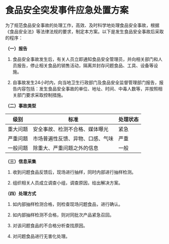 # 食品安全突发事件应急处置方案

为了规范食品安全事故的处理工作，高效、及时科学地处理食品安全事故，根据《食品安全法》等法律法规的要求，制定本方案。以下是发生食品安全事故后采取的程序：

**（一）报告**

1. 食品安全事故发生后，有关人员立即通知食品安全管理员，并向相关部门和人员报告，停止相关食品的销售活动，隔离并封存问题食品、工具、设备等设施。

2. 自事故发生24小时内，向当地卫生行政部门及食品安全监督管理部门报告，报告内容包括：发生食品安全事故的单位、地址、时间、中毒人数等，并按照相关部门要求采取控制措施。

**（二）事故类型**

级别|标准|处理状态
-|-|-
重大问题|安全事故、检测不合格、媒体曝光|紧急
严重问题|市场普遍性反馈、异物、口感、气味|严重
一般问题|除重大、严重问题之外的信息|一般

**（三）信息采集**

1. 收到问题食品反馈后，现场进行抽样，同时内部进行抽样检测。

2. 组织相关人员成立调查小组，调查原因，给出解决方案。

**（四）处理方式**

1. 如内部抽样检测合格，则检查现场问题食品，进行确认。

2. 如内部抽样检测不合格，则对同批次产品紧急召回。

3. 对该问题食品的不合格分析查找原因。

4. 对问题食品进行无害化处理。